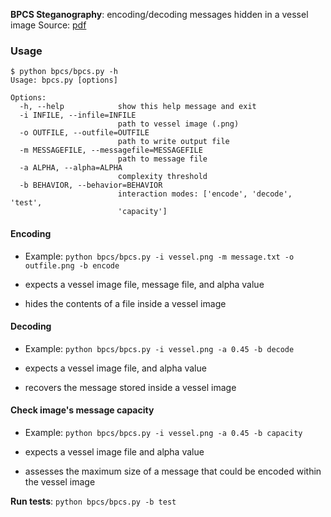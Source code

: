 __BPCS Steganography__: encoding/decoding messages hidden in a vessel image
Source: [pdf](http://web.eece.maine.edu/~eason/steg/SPIE98.pdf)

### Usage

```
$ python bpcs/bpcs.py -h
Usage: bpcs.py [options]

Options:
  -h, --help            show this help message and exit
  -i INFILE, --infile=INFILE
                        path to vessel image (.png)
  -o OUTFILE, --outfile=OUTFILE
                        path to write output file
  -m MESSAGEFILE, --messagefile=MESSAGEFILE
                        path to message file
  -a ALPHA, --alpha=ALPHA
                        complexity threshold
  -b BEHAVIOR, --behavior=BEHAVIOR
                        interaction modes: ['encode', 'decode', 'test',
                        'capacity']
```

#### Encoding

* Example: `python bpcs/bpcs.py -i vessel.png -m message.txt -o outfile.png -b encode`

* expects a vessel image file, message file, and alpha value
* hides the contents of a file inside a vessel image

#### Decoding

* Example: `python bpcs/bpcs.py -i vessel.png -a 0.45 -b decode`

* expects a vessel image file, and alpha value
* recovers the message stored inside a vessel image

#### Check image's message capacity

* Example: `python bpcs/bpcs.py -i vessel.png -a 0.45 -b capacity`

* expects a vessel image file and alpha value
* assesses the maximum size of a message that could be encoded within the vessel image

__Run tests__: `python bpcs/bpcs.py -b test`
